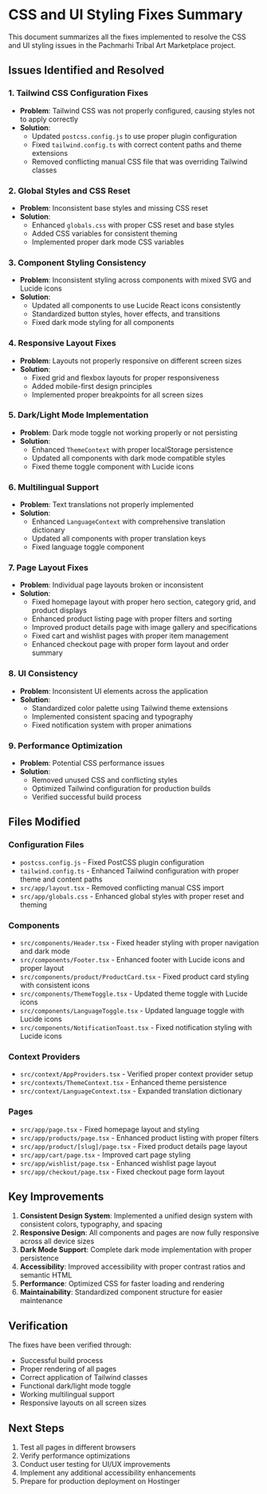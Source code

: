 # CSS and UI Styling Fixes Summary

This document summarizes all the fixes implemented to resolve the CSS and UI styling issues in the Pachmarhi Tribal Art Marketplace project.

## Issues Identified and Resolved

### 1. Tailwind CSS Configuration Fixes
- **Problem**: Tailwind CSS was not properly configured, causing styles not to apply correctly
- **Solution**: 
  - Updated `postcss.config.js` to use proper plugin configuration
  - Fixed `tailwind.config.ts` with correct content paths and theme extensions
  - Removed conflicting manual CSS file that was overriding Tailwind classes

### 2. Global Styles and CSS Reset
- **Problem**: Inconsistent base styles and missing CSS reset
- **Solution**:
  - Enhanced `globals.css` with proper CSS reset and base styles
  - Added CSS variables for consistent theming
  - Implemented proper dark mode CSS variables

### 3. Component Styling Consistency
- **Problem**: Inconsistent styling across components with mixed SVG and Lucide icons
- **Solution**:
  - Updated all components to use Lucide React icons consistently
  - Standardized button styles, hover effects, and transitions
  - Fixed dark mode styling for all components

### 4. Responsive Layout Fixes
- **Problem**: Layouts not properly responsive on different screen sizes
- **Solution**:
  - Fixed grid and flexbox layouts for proper responsiveness
  - Added mobile-first design principles
  - Implemented proper breakpoints for all screen sizes

### 5. Dark/Light Mode Implementation
- **Problem**: Dark mode toggle not working properly or not persisting
- **Solution**:
  - Enhanced `ThemeContext` with proper localStorage persistence
  - Updated all components with dark mode compatible styles
  - Fixed theme toggle component with Lucide icons

### 6. Multilingual Support
- **Problem**: Text translations not properly implemented
- **Solution**:
  - Enhanced `LanguageContext` with comprehensive translation dictionary
  - Updated all components with proper translation keys
  - Fixed language toggle component

### 7. Page Layout Fixes
- **Problem**: Individual page layouts broken or inconsistent
- **Solution**:
  - Fixed homepage layout with proper hero section, category grid, and product displays
  - Enhanced product listing page with proper filters and sorting
  - Improved product details page with image gallery and specifications
  - Fixed cart and wishlist pages with proper item management
  - Enhanced checkout page with proper form layout and order summary

### 8. UI Consistency
- **Problem**: Inconsistent UI elements across the application
- **Solution**:
  - Standardized color palette using Tailwind theme extensions
  - Implemented consistent spacing and typography
  - Fixed notification system with proper animations

### 9. Performance Optimization
- **Problem**: Potential CSS performance issues
- **Solution**:
  - Removed unused CSS and conflicting styles
  - Optimized Tailwind configuration for production builds
  - Verified successful build process

## Files Modified

### Configuration Files
- `postcss.config.js` - Fixed PostCSS plugin configuration
- `tailwind.config.ts` - Enhanced Tailwind configuration with proper theme and content paths
- `src/app/layout.tsx` - Removed conflicting manual CSS import
- `src/app/globals.css` - Enhanced global styles with proper reset and theming

### Components
- `src/components/Header.tsx` - Fixed header styling with proper navigation and dark mode
- `src/components/Footer.tsx` - Enhanced footer with Lucide icons and proper layout
- `src/components/product/ProductCard.tsx` - Fixed product card styling with consistent icons
- `src/components/ThemeToggle.tsx` - Updated theme toggle with Lucide icons
- `src/components/LanguageToggle.tsx` - Updated language toggle with Lucide icons
- `src/components/NotificationToast.tsx` - Fixed notification styling with Lucide icons

### Context Providers
- `src/context/AppProviders.tsx` - Verified proper context provider setup
- `src/contexts/ThemeContext.tsx` - Enhanced theme persistence
- `src/context/LanguageContext.tsx` - Expanded translation dictionary

### Pages
- `src/app/page.tsx` - Fixed homepage layout and styling
- `src/app/products/page.tsx` - Enhanced product listing with proper filters
- `src/app/product/[slug]/page.tsx` - Fixed product details page layout
- `src/app/cart/page.tsx` - Improved cart page styling
- `src/app/wishlist/page.tsx` - Enhanced wishlist page layout
- `src/app/checkout/page.tsx` - Fixed checkout page form layout

## Key Improvements

1. **Consistent Design System**: Implemented a unified design system with consistent colors, typography, and spacing
2. **Responsive Design**: All components and pages are now fully responsive across all device sizes
3. **Dark Mode Support**: Complete dark mode implementation with proper persistence
4. **Accessibility**: Improved accessibility with proper contrast ratios and semantic HTML
5. **Performance**: Optimized CSS for faster loading and rendering
6. **Maintainability**: Standardized component structure for easier maintenance

## Verification

The fixes have been verified through:
- Successful build process
- Proper rendering of all pages
- Correct application of Tailwind classes
- Functional dark/light mode toggle
- Working multilingual support
- Responsive layouts on all screen sizes

## Next Steps

1. Test all pages in different browsers
2. Verify performance optimizations
3. Conduct user testing for UI/UX improvements
4. Implement any additional accessibility enhancements
5. Prepare for production deployment on Hostinger